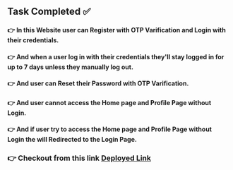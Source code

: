 ## Task Completed ✅
#### 👉 In this Website user can Register with OTP Varification and Login with their credentials.
#### 👉 And when a user log in with their credentials they'll stay logged in for up to 7 days unless they manually log out.
#### 👉 And user can Reset their Password with OTP Varification.
#### 👉 And user cannot access the Home page and Profile Page without Login.
#### 👉 And if user try to access the Home page and Profile Page without Login the will Redirected to the Login Page.
### 👉 Checkout from this link <a href="https://writo-task.vercel.app/">Deployed Link</a>

